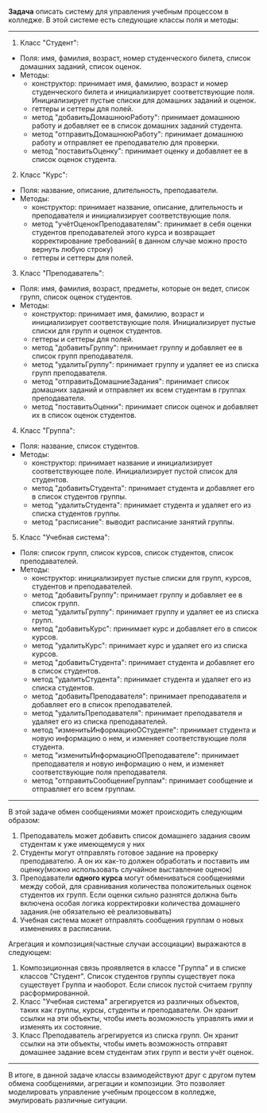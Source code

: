 **Задача** описать систему для управления учебным процессом в колледже. В этой системе есть следующие классы поля и методы:

---

1. Класс "Студент":

- Поля: имя, фамилия, возраст, номер студенческого билета, список домашних заданий, список оценок.
- Методы:
    - конструктор: принимает имя, фамилию, возраст и номер студенческого билета и инициализирует соответствующие поля. Инициализирует пустые списки для домашних заданий и оценок.
    - геттеры и сеттеры для полей.
    - метод "добавитьДомашнююРаботу": принимает домашнюю работу и добавляет ее в список домашних заданий студента.
    - метод "отправитьДомашнююРаботу": принимает домашнюю работу и отправляет ее преподавателю для проверки.
    - метод "поставитьОценку": принимает оценку и добавляет ее в список оценок студента.

2. Класс "Курс":

- Поля: название, описание, длительность, преподаватели.
- Методы:
    - конструктор: принимает название, описание, длительность и преподавателя и инициализирует соответствующие поля.
    - метод "учётОценокПреподавателям": принимает в себя оценки студентов преподавателей этого курса и возвращает корректирование требований( в данном случае можно просто вернуть любую строку)  
    - геттеры и сеттеры для полей.

3. Класс "Преподаватель":

- Поля: имя, фамилия, возраст, предметы, которые он ведет, список групп, список оценок студентов.
- Методы:
    - конструктор: принимает имя, фамилию, возраст и инициализирует соответствующие поля. Инициализирует пустые списки для групп и оценок студентов.
    - геттеры и сеттеры для полей.
    - метод "добавитьГруппу": принимает группу и добавляет ее в список групп преподавателя.
    - метод "удалитьГруппу": принимает группу и удаляет ее из списка групп преподавателя.
    - метод "отправитьДомашниеЗадания": принимает список домашних заданий и отправляет их всем студентам в группах преподавателя.
    - метод "поставитьОценки": принимает список оценок и добавляет их в список оценок студентов.

4. Класс "Группа":

- Поля: название, список студентов.
- Методы:
    - конструктор: принимает название и инициализирует соответствующее поле. Инициализирует пустой список для студентов.
    - метод "добавитьСтудента": принимает студента и добавляет его в список студентов группы.
    - метод "удалитьСтудента": принимает студента и удаляет его из списка студентов группы.
    - метод "расписание": выводит расписание занятий группы.

5. Класс "Учебная система":

- Поля: список групп, список курсов, список студентов, список преподавателей.
- Методы:
    - конструктор: инициализирует пустые списки для групп, курсов, студентов и преподавателей.
    - метод "добавитьГруппу": принимает группу и добавляет ее в список групп.
    - метод "удалитьГруппу": принимает группу и удаляет ее из списка групп.
    - метод "добавитьКурс": принимает курс и добавляет его в список курсов.
    - метод "удалитьКурс": принимает курс и удаляет его из списка курсов.
    - метод "добавитьСтудента": принимает студента и добавляет его в список студентов.
    - метод "удалитьСтудента": принимает студента и удаляет его из списка студентов.
    - метод "добавитьПреподавателя": принимает преподавателя и добавляет его в список преподавателей.
    - метод "удалитьПреподавателя": принимает преподавателя и удаляет его из списка преподавателей.
    - метод "изменитьИнформациюОСтуденте": принимает студента и новую информацию о нем, и изменяет соответствующие поля студента.
    - метод "изменитьИнформациюОПреподавателе": принимает преподавателя и новую информацию о нем, и изменяет соответствующие поля преподавателя.
    - метод "отправитьСообщениеГруппам": принимает сообщение и отправляет его всем группам.

---

В этой задаче обмен сообщениями может происходить следующим образом:

1. Преподаватель может добавить список домашнего задания своим студентам к уже имеющемуся у них
2. Студенты могут отправлять готовое задание на проверку преподавателю. А он их как-то должен обработать и поставить им оценку(можно использовать случайное выставление оценок)
3. Преподаватели **одного курса** могут обмениваться сообщениями между собой, для сравнивания количества положительных оценок студентов их групп. Если оценки сильно разнятся должна быть включена особая логика корректировки количества домашнего задания.(не обязательно её реализовывать)
4. Учебная система может отправлять сообщения группам о новых изменениях в расписании.

Агрегация и композиция(частные случаи ассоциации) выражаются в следующем:

1. Композиционная связь проявляется в классе "Группа" и в списке классов "Студент". Список студентов группы существует пока существует Группа и наоборот. Если список пустой считаем группу расформированной.
2. Класс "Учебная система" агрегируется из различных объектов, таких как группы, курсы, студенты и преподаватели. Он хранит ссылки на эти объекты, чтобы иметь возможность управлять ими и изменять их состояние.
3. Класс Преподаватель агрегируется из списка групп. Он хранит ссылки на эти объекты, чтобы иметь возможность отправят домашнее задание всем студентам этих групп и вести учёт оценок.

---

В итоге, в данной задаче классы взаимодействуют друг с другом путем обмена сообщениями, агрегации и композиции. Это позволяет моделировать управление учебным процессом в колледже, эмулировать различные ситуации.